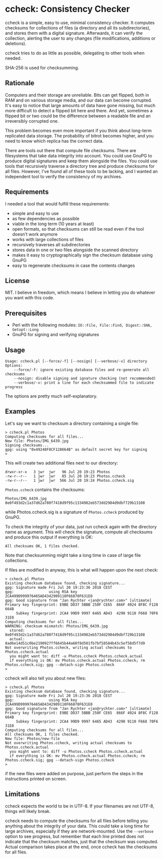 # ccheck: Consistency Checker

ccheck is a simple, easy to use, minimal consistency checker. It computes checksums for collections of files (a directory and all its subdirectories), and stores them with a digital signature. Afterwards, it can verify the collection, alerting the user to any changes (file modifications, additions or deletions).

ccheck tries to do as little as possible, delegating to other tools when needed.

SHA-256 is used for checksumming.

## Rationale

Computers and their storage are unreliable. Bits can get flipped, both in RAM and on various storage media, and our data can become corrupted. It's easy to notice that large amounts of data have gone missing, but much more difficult to detect a flipped bit here and there. And yet, sometimes a flipped bit or two could be the difference between a readable file and an irreversibly corrupted one.

This problem becomes even more important if you think about long-term replicated data storage. The probability of bitrot becomes higher, and you need to know which replica has the correct data.

There are tools out there that compute file checksums. There are filesystems that take data integrity into account. You could use GnuPG to produce digital signatures and keep them alongside the files. You could use tools that recursively traverse a directory tree and produce checksums for all files. However, I've found all of these tools to be lacking, and I wanted an independent tool to verify the consistency of my archives.

## Requirements

I needed a tool that would fulfill these requirements:

* simple and easy to use
* as few dependencies as possible
* viable in the long term (10 years at least)
* open formats, so that checksums can still be read even if the tool doesn't work anymore
* works with large collections of files
* recursively traverses all subdirectories
* stores data in one or two files alongside the scanned directory
* makes it easy to cryptographically sign the checksum database using GnuPG
* easy to regenerate checksums in case the contents changes

## License

MIT. I believe in freedom, which means I believe in letting you do whatever you want with this code.

## Prerequisites

* Perl with the following modules: `IO::File, File::Find, Digest::SHA, Getopt::Long`
* GnuPG for signing and verifying signatures

## Usage

```
Usage: ccheck.pl [--force/-f] [--nosign] [--verbose/-v] directory
Options:
	--force/-f: ignore existing database files and re-generate all checksums
	--nosign: disable signing and ignature checking (not recommended)
	--verbose/-v: print a line for each checksummed file to indicate progress
```

The options are pretty much self-explanatory.

## Examples

Let's say we want to checksum a directory containing a single file:

```
> ccheck.pl Photos
Computing checksums for all files...
New file: Photos/IMG_6439.jpg
Signing checksums...
gpg: using "0x49248F8CF128664B" as default secret key for signing
>
```

This will create two additional files next to our directory:

```
drwxr-xr-x   3 jwr  jwr   96 Jul 20 19:23 Photos
-rw-r--r--   1 jwr  jwr   85 Jul 20 19:23 Photos.ccheck
-rw-r--r--   1 jwr  jwr  566 Jul 20 19:24 Photos.ccheck.sig
```

`Photos.ccheck` contains the checksums:

```
Photos/IMG_6439.jpg 8e0f493d2c1a37d62a780f7418d9f95c1334982eb573dd2984d9dbf729b13108
```

while Photos.ccheck.sig is a signature of `Photos.ccheck` produced by GnuPG.

To check the integrity of your data, just run ccheck again with the directory name as argument. This will check the signature, compute all checksums and produce this output if everything is OK:

```
All checksums OK, 1 files checked.
```

Note that checksumming might take a long time in case of large file collections.

If files are modified in anyway, this is what will happen upon the next check:

```
> ccheck.pl Photos
Existing checksum database found, checking signature...
gpg: Signature made Fri Jul 20 19:23:36 2018 CEST
gpg:                using RSA key 2CA499D999976465AD4342909110F66870F631E0
gpg: Good signature from "Jan Rychter <jan@rychter.com>" [ultimate]
Primary key fingerprint: E9BE DD37 5BBB 250F CE65  866F 4924 8F8C F128 664B
	 Subkey fingerprint: 2CA4 99D9 9997 6465 AD43  4290 9110 F668 70F6 31E0
Computing checksums for all files...
WARNING: checksum mismatch: Photos/IMG_6439.jpg
  stored: 8e0f493d2c1a37d62a780f7418d9f95c1334982eb573dd2984d9dbf729b13108
  actual: 8ad6e14d51c0be2190927ff6645b44a60f8d501fb7bf58584b43c5ef58d5f7d9
Not overwriting Photos.ccheck, writing actual checksums to Photos.ccheck.actual
  you might want to: diff -u Photos.ccheck Photos.ccheck.actual
  if everything is OK: mv Photos.ccheck.actual Photos.ccheck; rm Photos.ccheck.sig; gpg --detach-sign Photos.ccheck
>
```

ccheck will also tell you about new files:

```
> ccheck.pl Photos
Existing checksum database found, checking signature...
gpg: Signature made Fri Jul 20 19:23:36 2018 CEST
gpg:                using RSA key 2CA499D999976465AD4342909110F66870F631E0
gpg: Good signature from "Jan Rychter <jan@rychter.com>" [ultimate]
Primary key fingerprint: E9BE DD37 5BBB 250F CE65  866F 4924 8F8C F128 664B
	 Subkey fingerprint: 2CA4 99D9 9997 6465 AD43  4290 9110 F668 70F6 31E0
Computing checksums for all files...
All checksums OK, 1 files checked.
New file: Photos/new-file
Not overwriting Photos.ccheck, writing actual checksums to Photos.ccheck.actual
  you might want to: diff -u Photos.ccheck Photos.ccheck.actual
  if everything is OK: mv Photos.ccheck.actual Photos.ccheck; rm Photos.ccheck.sig; gpg --detach-sign Photos.ccheck
>
```

if the new files were added on purpose, just perform the steps in the instructions printed on screen.

## Limitations

ccheck expects the world to be in UTF-8. If your filenames are not UTF-8, things will likely break.

ccheck needs to compute the checksums for all files before telling you anything about the integrity of your data. This could take a long time for large archives, especially if they are network-mounted. Use the `--verbose` option to see progress, but remember that each line printed does not indicate that the checksum matches, just that the checksum was computed. Actual comparison takes place at the end, once ccheck has the checksums for all files.

